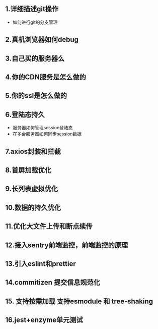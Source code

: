 ## 1.详细描述git操作
- 如何进行git的分支管理
## 2.真机浏览器如何debug
## 3.自己买的服务器么
## 4.你的CDN服务是怎么做的
## 5.你的ssl是怎么做的
## 6.登陆态持久
- 服务器如何管理session登陆态
- 在多台服务器如何同步session数据
## 7.axios封装和拦截
## 8.首屏加载优化
## 9.长列表虚拟优化
## 10.数据的持久优化
## 11.优化大文件上传和断点续传
## 12.接入sentry前端监控，前端监控的原理
## 13.引入eslint和prettier 
## 14.commitizen 提交信息规范化
## 15. 支持按需加载 支持esmodule 和 tree-shaking
## 16.jest+enzyme单元测试
